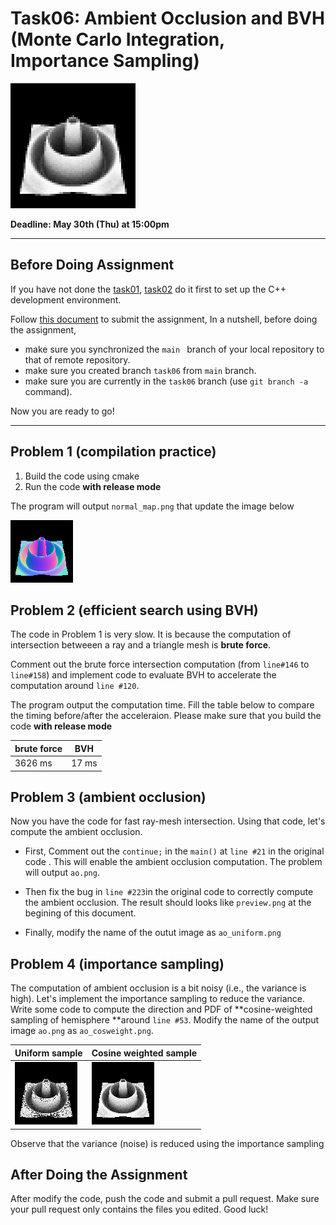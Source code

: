 # Task06: Ambient Occlusion and BVH (Monte Carlo Integration, Importance Sampling)

![preview](preview.png)

**Deadline: May 30th (Thu) at 15:00pm**

----

## Before Doing Assignment

If you have not done the [task01](../task01), [task02](../task02) do it first to set up the C++ development environment.

Follow [this document](../doc/submit.md) to submit the assignment, In a nutshell, before doing the assignment,  
- make sure you synchronized the `main ` branch of your local repository  to that of remote repository.
- make sure you created branch `task06` from `main` branch.
- make sure you are currently in the `task06` branch (use `git branch -a` command).

Now you are ready to go!

---

## Problem 1 (compilation practice)

1. Build the code using cmake
2. Run the code **with release mode**

The program will output `normal_map.png` that update the image below

![problem1](normal_map.png)

## Problem 2 (efficient search using BVH)

The code in Problem 1 is very slow. It is because the computation of intersection betweeen a ray and a triangle mesh is **brute force**. 

Comment out the brute force intersection computation (from `line#146` to `line#158`) and implement code to evaluate BVH to accelerate the computation around `line #120`.

The program output the computation time. Fill the table below to compare the timing before/after the acceleraion. Please make sure that you build the code **with release mode**



| brute force | BVH    |
| ----------- | ------ |
| 3626 ms      | 17 ms |




## Problem 3 (ambient occlusion)

Now you have the code for fast ray-mesh intersection. Using that code, let's compute the ambient occlusion.

- First, Comment out the `continue;`  in the `main()` at `line #21` in the original code . This will enable the ambient occlusion computation. The problem will output `ao.png`.

- Then fix the bug in `line #223`in the original code  to correctly compute the ambient occlusion. The result should looks like `preview.png` at the begining of this document.

- Finally, modify the name of the outut image as `ao_uniform.png`



## Problem 4 (importance sampling)

The computation of ambient occlusion is a bit noisy (i.e., the variance is high). Let's implement the importance sampling to reduce the variance. Write some code to compute the direction and PDF of **cosine-weighted sampling of hemisphere **around `line #53`.  Modify the name of the output image `ao.png`  as `ao_cosweight.png`.

| Uniform sample              | Cosine weighted sample        |
| --------------------------- | ----------------------------- |
| ![problem2](ao_uniform.png) | ![problem3](ao_cosweight.png) |



Observe that the variance (noise) is reduced using the importance sampling




## After Doing the Assignment

After modify the code, push the code and submit a pull request. Make sure your pull request only contains the files you edited. Good luck!
